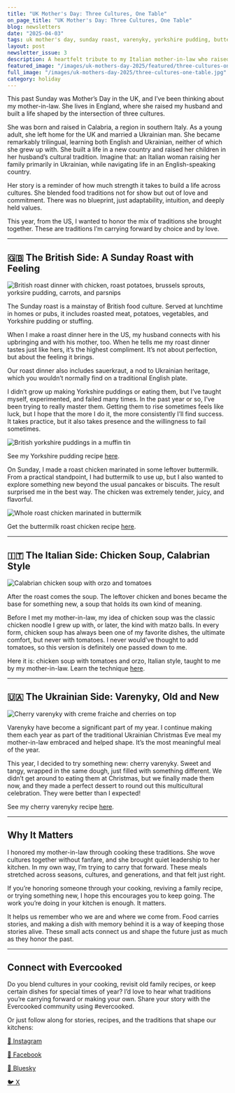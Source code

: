 ```yaml
---
title: "UK Mother's Day: Three Cultures, One Table"
on_page_title: "UK Mother's Day: Three Cultures, One Table"
blog: newsletters
date: "2025-04-03"
tags: uk mother's day, sunday roast, varenyky, yorkshire pudding, buttermilk chicken, food traditions, italian cooking, ukrainian food, british food, multicultural meals
layout: post
newsletter_issue: 3
description: A heartfelt tribute to my Italian mother-in-law who raised her family in the UK with Ukrainian traditions. This issue celebrates cultural blending through food with a Sunday roast, tomato-based chicken soup, and sweet cherry varenyky.
featured_image: "/images/uk-mothers-day-2025/featured/three-cultures-one-table.jpg"
full_image: "/images/uk-mothers-day-2025/three-cultures-one-table.jpg"
category: holiday
---
```


This past Sunday was Mother’s Day in the UK, and I’ve been thinking about my mother-in-law. She lives in England, where she raised my husband and built a life shaped by the intersection of three cultures.

She was born and raised in Calabria, a region in southern Italy. As a young adult, she left home for the UK and married a Ukrainian man. She became remarkably trilingual, learning both English and Ukrainian, neither of which she grew up with. She built a life in a new country and raised her children in her husband’s cultural tradition. Imagine that: an Italian woman raising her family primarily in Ukrainian, while navigating life in an English-speaking country.

Her story is a reminder of how much strength it takes to build a life across cultures. She blended food traditions not for show but out of love and commitment. There was no blueprint, just adaptability, intuition, and deeply held values.

This year, from the US, I wanted to honor the mix of traditions she brought together. These are traditions I’m carrying forward by choice and by love.

---

## 🇬🇧 The British Side: A Sunday Roast with Feeling

![British roast dinner with chicken, roast potatoes, brussels sprouts, yorksire pudding, carrots, and parsnips](/images/uk-mothers-day-2025/british-sunday-roast-dinner.jpg)

The Sunday roast is a mainstay of British food culture. Served at lunchtime in homes or pubs, it includes roasted meat, potatoes, vegetables, and Yorkshire pudding or stuffing.

When I make a roast dinner here in the US, my husband connects with his upbringing and with his mother, too. When he tells me my roast dinner tastes just like hers, it’s the highest compliment. It’s not about perfection, but about the feeling it brings.

Our roast dinner also includes sauerkraut, a nod to Ukrainian heritage, which you wouldn’t normally find on a traditional English plate.

I didn’t grow up making Yorkshire puddings or eating them, but I’ve taught myself, experimented, and failed many times. In the past year or so, I’ve been trying to really master them. Getting them to rise sometimes feels like luck, but I hope that the more I do it, the more consistently I’ll find success. It takes practice, but it also takes presence and the willingness to fail sometimes.

![British yorkshire puddings in a muffin tin](/images/uk-mothers-day-2025/yorkshire-pudding.jpg)

See my Yorkshire pudding recipe [here](/blog/yorkshire-pudding).

On Sunday, I made a roast chicken marinated in some leftover buttermilk. From a practical standpoint, I had buttermilk to use up, but I also wanted to explore something new beyond the usual pancakes or biscuits. The result surprised me in the best way. The chicken was extremely tender, juicy, and flavorful.

![Whole roast chicken marinated in buttermilk](/images/uk-mothers-day-2025/buttermilk-roast-chicken.jpg)

Get the buttermilk roast chicken recipe [here](/blog/buttermilk-marinated-roast-chicken).

---

## 🇮🇹 The Italian Side: Chicken Soup, Calabrian Style

![Calabrian chicken soup with orzo and tomatoes](/images/uk-mothers-day-2025/italian-chicken-soup.jpg)

After the roast comes the soup. The leftover chicken and bones became the base for something new, a soup that holds its own kind of meaning.

Before I met my mother-in-law, my idea of chicken soup was the classic chicken noodle I grew up with, or later, the kind with matzo balls. In every form, chicken soup has always been one of my favorite dishes, the ultimate comfort, but never with tomatoes. I never would’ve thought to add tomatoes, so this version is definitely one passed down to me.

Here it is: chicken soup with tomatoes and orzo, Italian style, taught to me by my mother-in-law. Learn the technique [here](/blog/italian-chicken-soup).

---

## 🇺🇦 The Ukrainian Side: Varenyky, Old and New

![Cherry varenyky with creme fraiche and cherries on top](/images/uk-mothers-day-2025/cherry-varenyky.jpg)

Varenyky have become a significant part of my year. I continue making them each year as part of the traditional Ukrainian Christmas Eve meal my mother-in-law embraced and helped shape. It’s the most meaningful meal of the year.

This year, I decided to try something new: cherry varenyky. Sweet and tangy, wrapped in the same dough, just filled with something different. We didn’t get around to eating them at Christmas, but we finally made them now, and they made a perfect dessert to round out this multicultural celebration. They were better than I expected!

See my cherry varenyky recipe [here](/blog/cherry-varenyky).

---

## Why It Matters

I honored my mother-in-law through cooking these traditions. She wove cultures together without fanfare, and she brought quiet leadership to her kitchen. In my own way, I’m trying to carry that forward. These meals stretched across seasons, cultures, and generations, and that felt just right.

If you’re honoring someone through your cooking, reviving a family recipe, or trying something new, I hope this encourages you to keep going. The work you’re doing in your kitchen is enough. It matters.

It helps us remember who we are and where we come from. Food carries stories, and making a dish with memory behind it is a way of keeping those stories alive. These small acts connect us and shape the future just as much as they honor the past.

---

## Connect with Evercooked

Do you blend cultures in your cooking, revisit old family recipes, or keep certain dishes for special times of year? I’d love to hear what traditions you’re carrying forward or making your own. Share your story with the Evercooked community using #evercooked.

Or just follow along for stories, recipes, and the traditions that shape our kitchens:

[📸 Instagram](https://www.instagram.com/evercookeddotcom/)

[📘 Facebook](https://www.facebook.com/evercooked)

[💬 Bluesky](https://bsky.app/profile/evercooked.bsky.social)

[🐦 X](https://x.com/evercooked)
